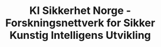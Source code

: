 ---
layout: home.njk
title: "KI Sikkerhet Norge - Forskningsnettverk for Sikker Kunstig Intelligens Utvikling"
permalink: /no/
pageClass: home
lang: no
description: "En norsk organisasjon for kunstig intelligens sikkerhetsforskning. Vi jobber med KI sikkerhet for å sikre ansvarlig, trygg og nyttig kunstig intelligens gjennom forskning, politikk og samarbeid."
pageType: "website"
keywords: "KI sikkerhet, kunstig intelligens, AI sikkerhet Norge, kunstig intelligens risiko, KI-forskning, AI-sikkerhet, AI-styring, norsk KI-forskning, AI-justering, KI-politikk, AI-regulering, AI-etikk, maskinlæring sikkerhet, kunstig intelligens sikkerhet"
sitemapPriority: 1.0
sitemapChangefreq: "weekly"
image: "/img/social-share-image.jpg"
--- 